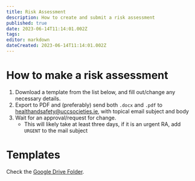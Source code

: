 ```yaml
---
title: Risk Assessment
description: How to create and submit a risk assessment
published: true
date: 2023-06-14T11:14:01.002Z
tags: 
editor: markdown
dateCreated: 2023-06-14T11:14:01.002Z
---
```


# How to make a risk assessment

1. Download a template from the list below, and fill out/change any necessary details.
1. Export to PDF and (preferably) send both `.docx` and `.pdf` to healthandsafety@uccsocieties.ie, with topical email subject and body
1. Wait for an approval/request for change.
	- This will likely take at least three days, if it is an urgent RA, add `URGENT` to the mail subject

# Templates

Check the [Google Drive Folder](https://drive.google.com/drive/folders/1j9R8qgfZPgtu9X4mrTKTUVPogSEHBPRW?usp=sharing).